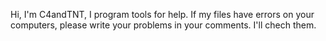 Hi, I'm C4andTNT, I program tools for help. If my files have errors on your computers, please write your problems in your comments.
I'll chech them.
